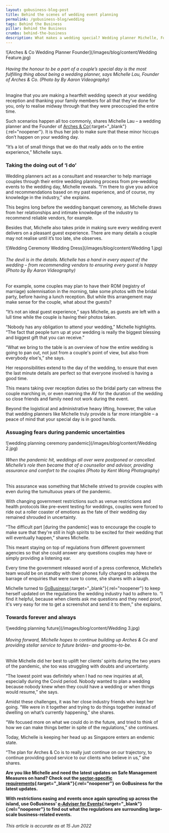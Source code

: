 ```yaml
---
layout: gobusiness-blog-post
title: Behind the scenes of wedding event planning
permalink: /gobusiness-blog/wedding
tags: Behind the Business
pillar: Behind the Business
crumbs: behind-the-business
description: What makes a wedding special? Wedding planner Michelle, Founder of Arches & Co, shares insights into the industry and what life was like during the pandemic. 
---
```


![Arches & Co Wedding Planner Founder](/images/blog/content/Wedding Feature.jpg)
###### Having the honour to be a part of a couple’s special day is the most fulfilling thing about being a wedding planner, says Michelle Lau, Founder of Arches & Co. (Photo by By Aaron Videography) 

Imagine that you are making a heartfelt wedding speech at your wedding reception and thanking your family members for all that they’ve done for you, only to realise midway through that they were preoccupied the entire time.

Such scenarios happen all too commonly, shares Michelle Lau – a wedding planner and the Founder of [Arches & Co](https://www.archesandco.com/){:target="_blank"}{:rel="noopener"}. It is thus her job to make sure that these minor hiccups don’t happen on your wedding day. 

“It’s a lot of small things that we do that really adds on to the entire experience,” Michelle says. 

### Taking the doing out of ‘I do’

Wedding planners act as a consultant and researcher to help marriage couples through their entire wedding planning process from pre-wedding events to the wedding day, Michelle reveals. “I'm there to give you advice and recommendations based on my past experience, and of course, my knowledge in the industry,” she explains. 

This begins long before the wedding banquet ceremony, as Michelle draws from her relationships and intimate knowledge of the industry to recommend reliable vendors, for example. 

Besides that, Michelle also takes pride in making sure every wedding event delivers on a pleasant guest experience. There are many details a couple may not realise until it’s too late, she observes.

![Wedding Ceremony Wedding Dress](/images/blog/content/Wedding 1.jpg)
###### The devil is in the details. Michelle has a hand in every aspect of the wedding – from recommending vendors to ensuring every guest is happy (Photo by By Aaron Videography)

For example, some couples may plan to have their ROM (registry of marriage) solemnisation in the morning, take some photos with the bridal party, before having a lunch reception. But while this arrangement may make sense for the couple, what about the guests? 

“It’s not an ideal guest experience,” says Michelle, as guests are left with a lull time while the couple is having their photos taken. 

“Nobody has any obligation to attend your wedding,” Michelle highlights. “The fact that people turn up at your wedding is really the biggest blessing and biggest gift that you can receive.”

“What we bring to the table is an overview of how the entire wedding is going to pan out, not just from a couple's point of view, but also from everybody else's,” she says.

Her responsibilities extend to the day of the wedding, to ensure that even the last minute details are perfect so that everyone involved is having a good time. 

This means taking over reception duties so the bridal party can witness the couple marching in, or even manning the AV for the duration of the wedding so close friends and family need not work during the event. 

Beyond the logistical and administrative heavy lifting, however, the value that wedding planners like Michelle truly provide is far more intangible – a peace of mind that your special day is in good hands. 

### Assuaging fears during pandemic uncertainties

![wedding planning ceremony pandemic](/images/blog/content/Wedding 2.jpg)
###### When the pandemic hit, weddings all over were postponed or cancelled. Michelle’s role then became that of a counsellor and advisor, providing assurance and comfort to the couples (Photo by Kent Wong Photography)

This assurance was something that Michelle strived to provide couples with even during the tumultuous years of the pandemic. 

With changing government restrictions such as venue restrictions and health protocols like pre-event testing for weddings, couples were forced to ride out a roller coaster of emotions as the fate of their wedding day remained shrouded in uncertainty. 

“The difficult part [during the pandemic] was to encourage the couple to make sure that they're still in high spirits to be excited for their wedding that will eventually happen,” shares Michelle.

This meant staying on top of regulations from different government agencies so that she could answer any questions couples may have or simply providing a listening ear. 

Every time the government released word of a press conference, Michelle’s team would be on standby with their phones fully charged to address the barrage of enquiries that were sure to come, she shares with a laugh. 

Michelle turned to [GoBusiness](/safemanagement/sector/){:target="_blank"}{:rel="noopener"} to keep herself updated on the regulations the wedding industry had to adhere to. “I find it helpful, because when clients ask me questions and they need proof, it's very easy for me to get a screenshot and send it to them,” she explains. 

### Towards forever and always

![wedding planning future](/images/blog/content/Wedding 3.jpg)
###### Moving forward, Michelle hopes to continue building up Arches & Co and providing stellar service to future brides- and grooms-to-be.

While Michelle did her best to uplift her clients’ spirits during the two years of the pandemic, she too was struggling with doubts and uncertainty. 

“The lowest point was definitely when I had no new inquiries at all, especially during the Covid period. Nobody wanted to plan a wedding because nobody knew when they could have a wedding or when things would resume,” she says. 

Amidst these challenges, it was her close industry friends who kept her going. “We were in it together and trying to do things together instead of dwelling on what’s currently happening,” she shares. 

“We focused more on what we could do in the future, and tried to think of how we can make things better in spite of the regulations,” she continues. 

Today, Michelle is keeping her head up as Singapore enters an endemic state. 

“The plan for Arches & Co is to really just continue on our trajectory, to continue providing good service to our clients who believe in us,” she shares.


**Are you like Michelle and need the latest updates on Safe Management Measures on hand? Check out the [sector-specific requirements](https://www.gobusiness.gov.sg/safemanagement/sector/){:target="_blank"}{:rel="noopener"} on GoBusiness for the latest updates.** 

**With restrictions easing and events once again sprouting up across the island, use GoBusiness’ [e-Adviser for Events](https://www.gobusiness.gov.sg/licences/?src=home_quicklinks){:target="_blank"}{:rel="noopener"} to find out what the regulations are surrounding large-scale business-related events.**

###### This article is accurate as at 15 Jun 2022

